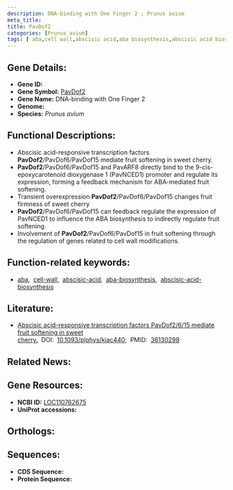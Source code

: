 ```yaml
---
description: DNA-binding with One Finger 2 ; Prunus avium
meta_title:
title: PavDof2
categories: [Prunus avium]
tags: [ aba,cell wall,abscisic acid,aba biosynthesis,abscisic acid biosynthesis ]
---
```


## Gene Details:
- **Gene ID:** []()
- **Gene Symbol:** <u>PavDof2</u>
- **Gene Name:** DNA-binding with One Finger 2
- **Genome:** []()
- **Species:** *Prunus avium*

## Functional Descriptions:
   - Abscisic acid-responsive transcription factors **PavDof2**/PavDof6/PavDof15 mediate fruit softening in sweet cherry.
   - **PavDof2**/PavDof6/PavDof15 and PavARF8 directly bind to the 9-cis-epoxycarotenoid dioxygenase 1 (PavNCED1) promoter and regulate its expression, forming a feedback mechanism for ABA-mediated fruit softening.
   - Transient overexpression **PavDof2**/PavDof6/PavDof15 changes fruit firmness of sweet cherry
   - **PavDof2**/PavDof6/PavDof15 can feedback regulate the expression of PavNCED1 to influence the ABA biosynthesis to indirectly regulate fruit softening.
   - Involvement of **PavDof2**/PavDof6/PavDof15 in fruit softening through the regulation of genes related to cell wall modifications.

## Function-related keywords:
   - [aba](/tags/aba/),&nbsp;&nbsp;[cell-wall](/tags/cell-wall/),&nbsp;&nbsp;[abscisic-acid](/tags/abscisic-acid/),&nbsp;&nbsp;[aba-biosynthesis](/tags/aba-biosynthesis/),&nbsp;&nbsp;[abscisic-acid-biosynthesis](/tags/abscisic-acid-biosynthesis/)

## Literature:
   - [Abscisic acid-responsive transcription factors PavDof2/6/15 mediate fruit softening in sweet cherry.](https://doi.org/10.1093/plphys/kiac440)&nbsp;&nbsp;DOI:&nbsp;&nbsp;[10.1093/plphys/kiac440](https://doi.org/10.1093/plphys/kiac440);&nbsp;&nbsp;PMID:&nbsp;&nbsp;[36130298](https://pubmed.ncbi.nlm.nih.gov/36130298/)

## Related News:

## Gene Resources:
- **NCBI ID:**  [LOC110762675](https://www.ncbi.nlm.nih.gov/gene/?term=LOC110762675)
- **UniProt accessions:**  [](https://www.uniprot.org/uniprotkb//entry)

## Orthologs:

## Sequences:
- **CDS Sequence:**
- **Protein Sequence:**
